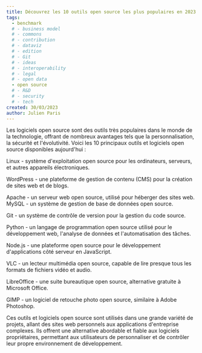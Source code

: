 ```yaml
---
title: Découvrez les 10 outils open source les plus populaires en 2023
tags: 
  - benchmark
  # - business model
  # - commons
  # - contribution
  # - dataviz
  # - edition
  # - Git
  # - ideas
  # - interoperability
  # - legal
  # - open data
  - open source
  # - R&D
  # - security
  # - tech
created: 30/03/2023
author: Julien Paris
---
```


Les logiciels open source sont des outils très populaires dans le monde de la technologie, offrant de nombreux avantages tels que la personnalisation, la sécurité et l'évolutivité. Voici les 10 principaux outils et logiciels open source disponibles aujourd'hui :

Linux - système d'exploitation open source pour les ordinateurs, serveurs, et autres appareils électroniques.

WordPress - une plateforme de gestion de contenu (CMS) pour la création de sites web et de blogs.

Apache - un serveur web open source, utilisé pour héberger des sites web.
MySQL - un système de gestion de base de données open source.

Git - un système de contrôle de version pour la gestion du code source.

Python - un langage de programmation open source utilisé pour le développement web, l'analyse de données et l'automatisation des tâches.

Node.js - une plateforme open source pour le développement d'applications côté serveur en JavaScript.

VLC - un lecteur multimédia open source, capable de lire presque tous les formats de fichiers vidéo et audio.

LibreOffice - une suite bureautique open source, alternative gratuite à Microsoft Office.

GIMP - un logiciel de retouche photo open source, similaire à Adobe Photoshop.


Ces outils et logiciels open source sont utilisés dans une grande variété de projets, allant des sites web personnels aux applications d'entreprise complexes. Ils offrent une alternative abordable et fiable aux logiciels propriétaires, permettant aux utilisateurs de personnaliser et de contrôler leur propre environnement de développement.